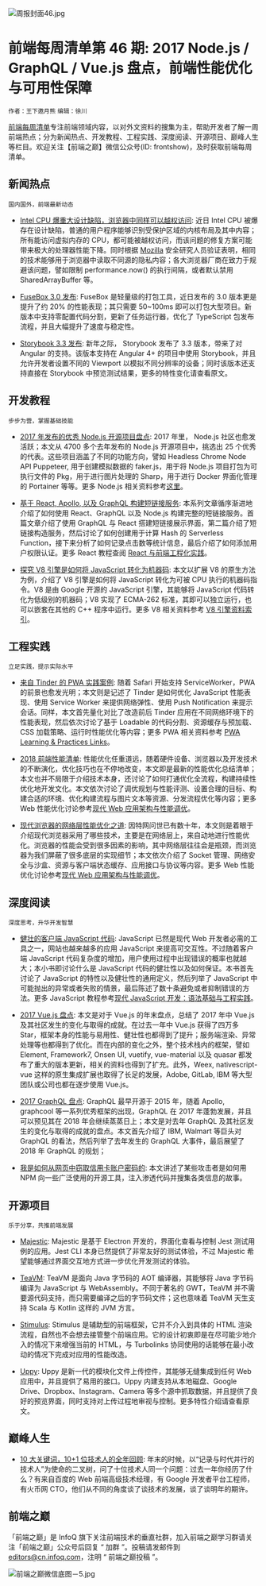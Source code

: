 ![周报封面46.jpg](http://upload-images.jianshu.io/upload_images/1647496-f85c4e9001e3c2bb.jpg?imageMogr2/auto-orient/strip%7CimageView2/2/w/1240)

# 前端每周清单第 46 期: 2017 Node.js / GraphQL / Vue.js 盘点，前端性能优化与可用性保障

`作者：王下邀月熊` `编辑：徐川`

[前端每周清单](http://www.infoq.com/cn/FE-Weekly)专注前端领域内容，以对外文资料的搜集为主，帮助开发者了解一周前端热点；分为新闻热点、开发教程、工程实践、深度阅读、开源项目、巅峰人生等栏目。欢迎关注【前端之巅】微信公众号(ID: frontshow)，及时获取前端每周清单。

## 新闻热点

`国内国外，前端最新动态`

- [Intel CPU 爆重大设计缺陷，浏览器中同样可以越权访问](https://parg.co/UMm): 近日 Intel CPU 被爆存在设计缺陷，普通的用户程序能够识别受保护区域的内核布局及其中内容；所有能访问虚拟内存的 CPU，都可能被越权访问，而该问题的修复方案可能带来极大的处理器性能下降。同时根据 [Mozilla](https://parg.co/UMG) 安全研究人员验证表明，相同的技术能够用于浏览器中读取不同源的隐私内容；各大浏览器厂商在致力于规避该问题，譬如限制 performance.now() 的执行间隔，或者默认禁用 SharedArrayBuffer 等。

* [FuseBox 3.0 发布](https://parg.co/UM2): FuseBox 是轻量级的打包工具，近日发布的 3.0 版本更是提升了约 20% 的性能表现；其只需要 50~100ms 即可以打包大型项目。新版本中支持零配置代码分割，更新了任务运行器，优化了 TypeScript 包发布流程，并且大幅提升了速度与稳定性。

* [Storybook 3.3 发布](https://parg.co/UtH): 新年之际， Storybook 发布了 3.3 版本，带来了对 Angular 的支持。该版本支持在 Angular 4+ 的项目中使用 Storybook，并且允许开发者设置不同的 Viewport 以模拟不同分辨率的设备；同时该版本还支持直接在 Storybook 中预览测试结果，更多的特性变化请查看原文。

## 开发教程

`步步为营，掌握基础技能`

- [2017 年发布的优秀 Node.js 开源项目盘点](https://parg.co/UMj): 2017 年里， Node.js 社区也愈发活跃；本文从 4700 多个去年发布的 Node.js 开源项目中，挑选出 25 个优秀的代表。这些项目涵盖了不同的功能方向，譬如 Headless Chrome Node API Puppeteer, 用于创建模拟数据的 faker.js，用于将 Node.js 项目打包为可执行文件的 Pkg，用于进行图片处理的 Sharp，用于进行 Docker 界面化管理的 Portainer 等等。更多 Node.js 相关资料参考[这里](https://parg.co/UtE)。

* [基于 React, Apollo, 以及 GraphQL 构建短链接服务](https://parg.co/UM7): 本系列文章循序渐进地介绍了如何使用 React、GraphQL 以及 Node.js 构建完整的短链接服务。首篇文章介绍了使用 GraphQL 与 React 搭建短链接展示界面，第二篇介绍了短链接构造服务，然后讨论了如何创建用于计算 Hash 的 Serverless Function，接下来分析了如何记录点击数等统计信息，最后介绍了如何添加用户权限认证。更多 React 教程查阅 [React 与前端工程化实践](https://github.com/wx-chevalier/Web-Series)。

* [探究 V8 引擎是如何将 JavaScript 转化为机器码](https://parg.co/Utm): 本文以扩展 V8 的原生方法为例，介绍了 V8 引擎是如何将 JavaScript 转化为可被 CPU 执行的机器码指令。V8 是由 Google 开源的 JavaScript 引擎，其能够将 JavaScript 代码转化为低级别的机器码；V8 实现了 ECMA-262 标准，其即可以独立运行，也可以嵌套在其他的 C++ 程序中运行。更多 V8 相关资料参考 [V8 引擎资料索引](https://parg.co/Utr)。

## 工程实践

`立足实践，提示实际水平`

- [来自 Tinder 的 PWA 实践案例](https://parg.co/UMw): 随着 Safari 开始支持 ServiceWorker，PWA 的前景也愈发光明；本文则是记述了 Tinder 是如何优化 JavaScript 性能表现、使用 Service Worker 来提供网络弹性、使用 Push Notification 来提示会话。同样，本文首先量化对比了改造前后 Tinder 应用在不同网络环境下的性能表现，然后依次讨论了基于 Loadable 的代码分割、资源缓存与预加载、CSS 加载策略、运行时性能优化等内容；更多 PWA 相关资料参考 [PWA Learning & Practices Links](https://parg.co/UKh)。

- [2018 前端性能清单](https://parg.co/UtG): 性能优化任重道远，随着硬件设备、浏览器以及开发技术的不断演化，优化技巧也在不停地改变，本文即是最新的性能优化总结清单；本文也并不局限于介绍技术本身，还讨论了如何打通优化全流程，构建持续性优化地开发文化。本文依次讨论了调优规划与性能评测、设置合理的目标、构建合适的环境、优化构建流程与图片文本等资源、分发流程优化等内容；更多 Web 性能优化讨论参考[现代 Web 应用架构与性能调优](https://parg.co/UGZ)。

- [现代浏览器的网络层性能优化之道](https://parg.co/UtY): 因特网问世已有数十年，本文则是着眼于介绍现代浏览器采用了哪些技术，主要是在网络层上，来自动地进行性能优化。浏览器的性能会受到很多因素的影响，其中网络层往往会是瓶颈，而浏览器为我们屏蔽了很多底层的实现细节；本文依次介绍了 Socket 管理、网络安全与沙盒、资源与客户端状态缓存、应用接口与协议等内容。更多 Web 性能优化讨论参考[现代 Web 应用架构与性能调优](https://parg.co/UGZ)。

## 深度阅读

`深度思考，升华开发智慧`

- [健壮的客户端 JavaScript 代码](https://molily.de/robust-javascript/): JavaScript 已然是现代 Web 开发者必需的工具之一，网站也越来越多的应用 JavaScript 来提高可交互性。不过随着客户端 JavaScript 代码复杂度的增加，用户使用过程中出现错误的概率也就越大；本小书即讨论什么是 JavaScript 代码的健壮性以及如何保证。本书首先讨论了 JavaScript 的特性以及健壮性的通用定义，然后列举了 JavaScript 中可能抛出的异常或者失败的情景，最后陈述了数十条避免或者抑制错误的方法。更多 JavaScript 教程参考[现代 JavaScript 开发：语法基础与工程实践](https://url.wx-coder.cn/lrKga)。

* [2017 Vue.js 盘点](https://parg.co/UM1): 本文是对于 Vue.js 的年末盘点，总结了 2017 年中 Vue.js 及其社区发生的变化与取得的成就。在过去一年中 Vue.js 获得了四万多 Star，框架本身的性能与易用性、健壮性也都得到了提升；服务端渲染、异常处理等也都得到了优化。而在内部的变化之外，整个技术栈内的框架，譬如 Element, Framework7, Onsen UI, vuetify, vue-material 以及 quasar 都发布了重大的版本更新，相关的资料也得到了扩充。此外，Weex, nativescript-vue 这样的原生集成扩展也取得了长足的发展，Adobe, GitLab, IBM 等大型团队或公司也都在逐步使用 Vue.js。

* [2017 GraphQL 盘点](https://parg.co/Utl): GraphQL 最早开源于 2015 年，随着 Apollo, graphcool 等一系列优秀框架的出现，GraphQL 在 2017 年蓬勃发展，并且可以预见其在 2018 年会继续蒸蒸日上；本文是对去年 GraphQL 及其社区发生的变化与取得的成就的盘点。本文首先介绍了 IBM, Walmart 等巨头对 GraphQL 的看法，然后列举了去年发生的 GraphQL 大事件，最后展望了 2018 年 GraphQL 的规划；

* [我是如何从网页中窃取信用卡账户密码的](https://parg.co/Utd): 本文讲述了某些攻击者是如何用 NPM 向一些广泛使用的开源工具，注入渗透代码并搜集各类信息的故事。

## 开源项目

`乐于分享，共推前端发展`

- [Majestic](https://github.com/Raathigesh/majestic): Majestic 是基于 Electron 开发的，界面化查看与控制 Jest 测试用例的应用。Jest CLI 本身已然提供了非常友好的测试体验，不过 Majestic 希望能够通过界面交互地方式进一步优化开发测试的体验。

* [TeaVM](http://teavm.org/): TeaVM 是面向 Java 字节码的 AOT 编译器，其能够将 Java 字节码编译为 JavaScript 与 WebAssembly。不同于著名的 GWT，TeaVM 并不需要源代码支持，而只需要编译之后的字节码文件；这也意味着 TeaVM 天生支持 Scala 与 Kotlin 这样的 JVM 方言。

* [Stimulus](https://parg.co/UMv): Stimulus 是辅助型的前端框架，它并不介入到具体的 HTML 渲染流程，自然也不会想去接管整个前端应用。它的设计初衷即是在尽可能少地介入的情况下来增强当前的 HTML，与 Turbolinks 协同使用的话能够在最小改动的情况下完成对应用的性能改造。

* [Uppy](https://uppy.io/): Uppy 是新一代的模块化文件上传控件，其能够无缝集成到任何 Web 应用中，并且提供了易用的接口。Uppy 内建支持从本地磁盘、Google Drive、Dropbox、Instagram、Camera 等多个源中抓取数据，并且提供了良好的预览界面，同时支持对上传过程地审视与控制。更多特性介绍请查看原文。

## 巅峰人生

- [10 大关键词，10+1 位技术人的全年回顾](https://parg.co/Uto): 年末的时候，以“记录与时代并行的技术人”为使命的二叉树，问了十位技术人同一个问题：过去一年你经历了什么？有来自百度的 Web 前端高级技术经理，有 Google 开发者平台工程师，有火币网 CTO，他们从不同的角度谈了谈技术的发展，谈了谈明年的期许。

## 前端之巅

「前端之巅」是 InfoQ 旗下关注前端技术的垂直社群，加入前端之巅学习群请关注「前端之巅」公众号后回复 “ 加群 ”。投稿请发邮件到 editors@cn.infoq.com，注明 “ 前端之巅投稿 ”。

![前端之巅微信底图－5.jpg](http://upload-images.jianshu.io/upload_images/1647496-01712a993d2b23de.jpg?imageMogr2/auto-orient/strip%7CimageView2/2/w/1240)
